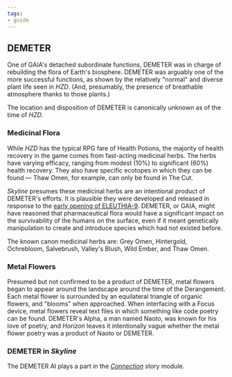 ```yaml
---
tags:
- guide
---
```


## DEMETER

One of GAIA's detached subordinate functions, DEMETER was in charge of rebuilding the flora of Earth's biosphere.
DEMETER was arguably one of the more successful functions, as shown by the relatively "normal" and diverse plant life seen in _HZD_.
(And, presumably, the presence of breathable atmosphere thanks to those plants.)

The location and disposition of DEMETER is canonically unknown as of the time of _HZD_.

### Medicinal Flora

While _HZD_ has the typical RPG fare of Health Potions, the majority of health recovery in the game comes from fast-acting medicinal herbs.
The herbs have varying efficacy, ranging from modest (10%) to significant (60%) health recovery.
They also have specific ecotopes in which they can be found — Thaw Omen, for example, can only be found in The Cut.

_Skyline_ presumes these medicinal herbs are an intentional product of DEMETER's efforts.
It is plausible they were developed and released in response to the [early opening of ELEUTHIA-9](240-eleuthia.md).
DEMETER, or GAIA, might have reasoned that pharmaceutical flora would have a significant impact on the survivability of the humans on the surface, even if it meant genetically manipulation to create and introduce species which had not existed before.

The known canon medicinal herbs are: Grey Omen, Hintergold, Ochrebloom, Salvebrush, Valley's Blush, Wild Ember, and Thaw Omen.

### Metal Flowers

Presumed but not confirmed to be a product of DEMETER, metal flowers began to appear around the landscape around the time of the Derangement.
Each metal flower is surrounded by an equilateral triangle of organic flowers, and "blooms" when approached.
When interfacing with a Focus device, metal flowers reveal text files in which something like code poetry can be found.
DEMETER's Alpha, a man named Naoto, was known for his love of poetry, and _Horizon_ leaves it intentionally vague whether the metal flower poetry was a product of Naoto or DEMETER.

### DEMETER in _Skyline_

The DEMETER AI plays a part in the [_Connection_](../../story/connection) story module.

